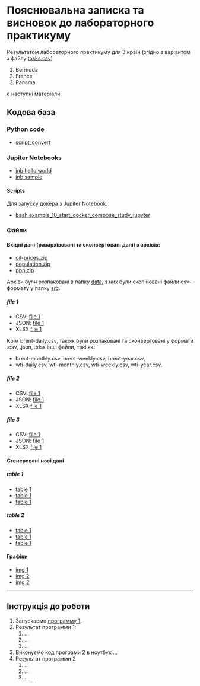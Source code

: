 # Пояснювальна записка та висновок до лабораторного практикуму

Результатом лабораторного практикуму для 3 країн (згідно з варіантом з файлу [tasks.csv](labs/lab7/tasks.csv))

1. Bermuda
2. France
3. Panama

є наступні матеріали.

## Кодова база

### Python code

- [script_convert](labs/lab7/samples/script_convert.py)


### Jupiter Notebooks

- [jnb hello world](src/hello_world.jnb)
- [jnb sample](labs/lab7/samples/sample.ipynb)


#### Scripts
Для запуску докера з Jupiter Notebook.
- [bash example_10_start_docker_compose_study_jupyter](labs/lab7/example_10_start_docker_compose_study_jupyter.sh)


### Файли

#### Вхідні дані (разархівовані та сконвертовані дані) з архівів:

- [oil-prices.zip](labs/lab7/datasets/oil-prices.zip)
- [population.zip](labs/lab7/datasets/population.zip)
- [ppp.zip](labs/lab7/datasets/ppp.zip)

Архіви були розпаковані в папку [data](labs/lab7/data/), з них були скопійовані файли csv-формату у папку [src](labs/lab7/src/).

##### file 1

- CSV: [file 1](labs/lab7/src/oil-prices/brent-daily.csv)
- JSON: [file 1](labs/lab7/src/oil-prices/brent-daily.json)
- XLSX [file 1](labs/lab7/src/oil-prices/brent-daily_pandas.xlsx)

Крім brent-daily.csv, також були розпаковані та сконвертовані у формати .csv, .json, .xlsx інші файли, такі як: 
- brent-monthly.csv, brent-weekly.csv, brent-year.csv, 
- wti-daily.csv, wti-monthly.csv, wti-weekly.csv, wti-year.csv.

##### file 2

- CSV: [file 1](data/file1link1.csv)
- JSON: [file 1](data/file1link1.json)
- XLSX [file 1](data/file1link1.xlsx)

##### file 3

- CSV: [file 1](data/file1link1.csv)
- JSON: [file 1](data/file1link1.json)
- XLSX [file 1](data/file1link1.xlsx)

#### Сгенеровані нові дані

##### table 1

- [table 1](data/file1link1.csv)
- [table 1](data/file1link1.xlsx)
- [table 1](data/file1link1.json)

##### table 2

- [table 1](data/file1link1.csv)
- [table 1](data/file1link1.xlsx)
- [table 1](data/file1link1.json)

#### Графіки

- [img 1](src/file1link1.jnb)
- [img 2](img/file1link2.png)
- [img 2](img/file1link2.jpg)

---

## Інструкція до роботи

1. Запускаемо [программу 1](src/hello_world.py).
2. Результат программи 1:
    1. ...
    2. ...
    3. ...
3. Виконуємо код програми 2 в ноутбук ...
4. Результат программи 2
    1. ...
    2. ...
    3. ...
       ...
